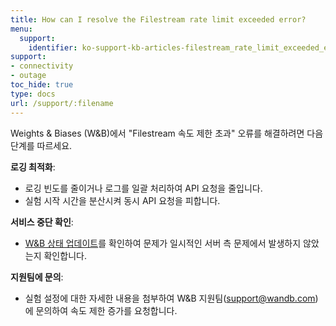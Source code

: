 ```yaml
---
title: How can I resolve the Filestream rate limit exceeded error?
menu:
  support:
    identifier: ko-support-kb-articles-filestream_rate_limit_exceeded_error
support:
- connectivity
- outage
toc_hide: true
type: docs
url: /support/:filename
---
```


Weights & Biases (W&B)에서 "Filestream 속도 제한 초과" 오류를 해결하려면 다음 단계를 따르세요.

**로깅 최적화**:
  - 로깅 빈도를 줄이거나 로그를 일괄 처리하여 API 요청을 줄입니다.
  - 실험 시작 시간을 분산시켜 동시 API 요청을 피합니다.

**서비스 중단 확인**:
  - [W&B 상태 업데이트](https://status.wandb.com)를 확인하여 문제가 일시적인 서버 측 문제에서 발생하지 않았는지 확인합니다.

**지원팀에 문의**:
  - 실험 설정에 대한 자세한 내용을 첨부하여 W&B 지원팀(support@wandb.com)에 문의하여 속도 제한 증가를 요청합니다.
